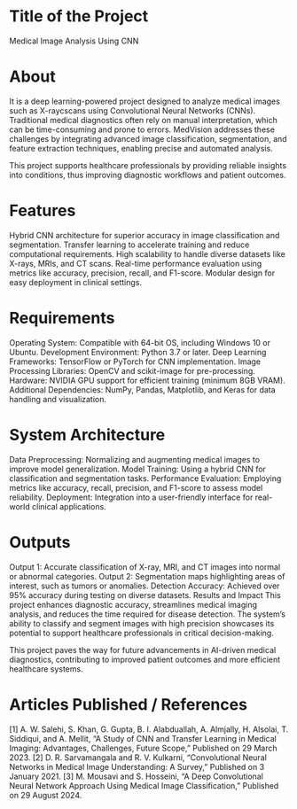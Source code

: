 # Title of the Project
Medical Image Analysis Using CNN

# About
It is a deep learning-powered project designed to analyze medical images such as X-raycscans using Convolutional Neural Networks (CNNs). Traditional medical diagnostics often rely on manual interpretation, which can be time-consuming and prone to errors. MedVision addresses these challenges by integrating advanced image classification, segmentation, and feature extraction techniques, enabling precise and automated analysis.

This project supports healthcare professionals by providing reliable insights into conditions, thus improving diagnostic workflows and patient outcomes.

# Features
Hybrid CNN architecture for superior accuracy in image classification and segmentation.
Transfer learning to accelerate training and reduce computational requirements.
High scalability to handle diverse datasets like X-rays, MRIs, and CT scans.
Real-time performance evaluation using metrics like accuracy, precision, recall, and F1-score.
Modular design for easy deployment in clinical settings.
# Requirements
Operating System: Compatible with 64-bit OS, including Windows 10 or Ubuntu.
Development Environment: Python 3.7 or later.
Deep Learning Frameworks: TensorFlow or PyTorch for CNN implementation.
Image Processing Libraries: OpenCV and scikit-image for pre-processing.
Hardware: NVIDIA GPU support for efficient training (minimum 8GB VRAM).
Additional Dependencies: NumPy, Pandas, Matplotlib, and Keras for data handling and visualization.
# System Architecture
Data Preprocessing: Normalizing and augmenting medical images to improve model generalization.
Model Training: Using a hybrid CNN for classification and segmentation tasks.
Performance Evaluation: Employing metrics like accuracy, recall, precision, and F1-score to assess model reliability.
Deployment: Integration into a user-friendly interface for real-world clinical applications.
# Outputs
Output 1: Accurate classification of X-ray, MRI, and CT images into normal or abnormal categories.
Output 2: Segmentation maps highlighting areas of interest, such as tumors or anomalies.
Detection Accuracy: Achieved over 95% accuracy during testing on diverse datasets.
Results and Impact
This project enhances diagnostic accuracy, streamlines medical imaging analysis, and reduces the time required for disease detection. The system’s ability to classify and segment images with high precision showcases its potential to support healthcare professionals in critical decision-making.

This project paves the way for future advancements in AI-driven medical diagnostics, contributing to improved patient outcomes and more efficient healthcare systems.

# Articles Published / References
[1] A. W. Salehi, S. Khan, G. Gupta, B. I. Alabduallah, A. Almjally, H. Alsolai, T. Siddiqui, and A. Mellit, “A Study of CNN and Transfer Learning in Medical Imaging: Advantages, Challenges, Future Scope,” Published on 29 March 2023.
[2] D. R. Sarvamangala and R. V. Kulkarni, “Convolutional Neural Networks in Medical Image Understanding: A Survey,” Published on 3 January 2021.
[3] M. Mousavi and S. Hosseini, “A Deep Convolutional Neural Network Approach Using Medical Image Classification,” Published on 29 August 2024.
 
